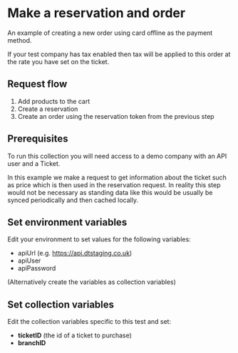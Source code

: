 # Make a reservation and order

An example of creating a new order using card offline as the payment method.

If your test company has tax enabled then tax will be applied to this order at the rate you have set on the ticket.

## Request flow

1. Add products to the cart
2. Create a reservation
4. Create an order using the reservation token from the previous step


## Prerequisites

To run this collection you will need access to a demo company with an API user and a Ticket.

In this example we make a request to get information about the ticket such as price which is then used in the reservation request. In reality this step would not be necessary as standing data like this would be usually be synced periodically and then cached locally.

## Set environment variables

Edit your environment to set values for the following variables: 

- apiUrl (e.g. https://api.dtstaging.co.uk)
- apiUser
- apiPassword

(Alternatively create the variables as collection variables)

## Set collection variables

Edit the collection variables specific to this test and set:

- **ticketID** (the id of a ticket to purchase)
- **branchID**



